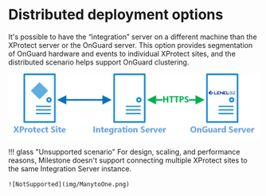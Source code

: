 # Distributed deployment options

It's possible to have the “integration” server on a different machine than the XProtect server or the OnGuard server. This option provides segmentation of OnGuard hardware and events to individual XProtect sites, and the distributed scenario helps support OnGuard clustering.

![IntegrationServer](img/DistributedOptions.png)

!!! glass "Unsupported scenario"
    For design, scaling, and performance reasons, Milestone doesn't support connecting multiple XProtect sites to the same Integration Server instance.

    ![NotSupported](img/ManytoOne.png)